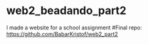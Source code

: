 # web2_beadando_part2
I made a website for a school assignment
#Final repo: https://github.com/BabarKristof/web2_part2
